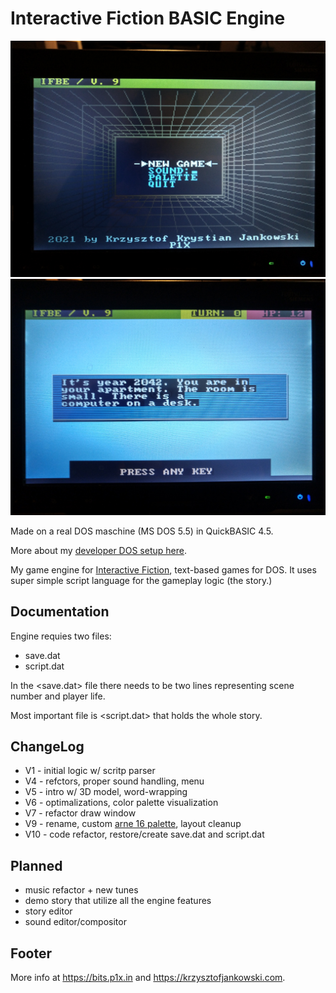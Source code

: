 # Interactive Fiction BASIC Engine

![Menu V9](media/ifbe_9_menu.jpg)
![Game V9](media/ifbe_9_game.jpg)

Made on a real DOS maschine (MS DOS 5.5) in QuickBASIC 4.5.

More about my [developer DOS setup here](https://bits.p1x.in/using-ms-dos-and-wordstar-in-2021/).

My game engine for [Interactive Fiction](https://en.wikipedia.org/wiki/Interactive_fiction), text-based games for DOS. It uses super simple script language for the gameplay logic (the story.)

## Documentation

Engine requies two files:
- save.dat
- script.dat

In the <save.dat> file there needs to be two lines representing scene number 
and player life.

Most important file is <script.dat> that holds the whole story.

## ChangeLog

- V1 - initial logic w/ scritp parser
- V4 - refctors, proper sound handling, menu
- V5 - intro w/ 3D model, word-wrapping
- V6 - optimalizations, color palette visualization
- V7 - refactor draw window
- V9 - rename, custom [arne 16 palette](http://androidarts.com/palette/16pal.htm), layout cleanup
- V10 - code refactor, restore/create save.dat and script.dat

## Planned

- music refactor + new tunes
- demo story that utilize all the engine features
- story editor
- sound editor/compositor 

## Footer

More info at https://bits.p1x.in and https://krzysztofjankowski.com.
